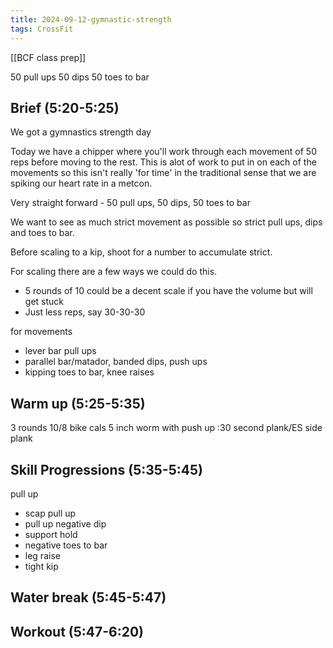 ```yaml
---
title: 2024-09-12-gymnastic-strength
tags: CrossFit
---
```


[[BCF class prep]]

50 pull ups
50 dips
50 toes to bar
## Brief (5:20-5:25)
We got a gymnastics strength day

Today we have a chipper where you'll work through each movement of 50 reps before moving to the rest. This is alot of work to put in on each of the movements so this isn't really 'for time' in the traditional sense that we are spiking our heart rate in a metcon.

Very straight forward - 50 pull ups, 50 dips, 50 toes to bar

We want to see as much strict movement as possible so strict pull ups, dips and toes to bar.

Before scaling to a kip, shoot for a number to accumulate strict.

For scaling there are a few ways we could do this. 

- 5 rounds of 10 could be a decent scale if you have the volume but will get stuck
- Just less reps, say 30-30-30

for movements
- lever bar pull ups
- parallel bar/matador, banded dips, push ups
- kipping toes to bar, knee raises

## Warm up (5:25-5:35)

3 rounds
10/8 bike cals
5 inch worm with push up
:30 second plank/ES side plank

## Skill Progressions (5:35-5:45)

pull up
- scap pull up
- pull up negative
dip
- support hold
- negative
toes to bar
- leg raise
- tight kip

## Water break (5:45-5:47)

## Workout (5:47-6:20)
